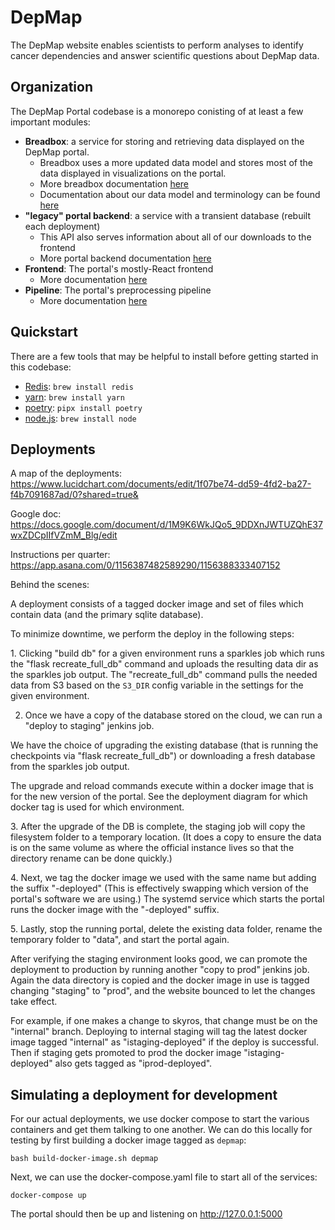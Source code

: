 # DepMap

The DepMap website enables scientists to perform analyses to identify
cancer dependencies and answer scientific questions about DepMap data.

## Organization

The DepMap Portal codebase is a monorepo conisting of at least a few important modules:
* **Breadbox**: a service for storing and retrieving data displayed on the DepMap portal. 
    * Breadbox uses a more updated data model and stores most of the data displayed in visualizations on the portal. 
    * More breadbox documentation [here](breadbox/README.md)
    * Documentation about our data model and terminology can be found [here](breadbox/docs/terminology.md)
* **"legacy" portal backend**: a service with a transient database (rebuilt each deployment)
    * This API also serves information about all of our downloads to the frontend
    * More portal backend documentation [here](portal-backend/README.md)
* **Frontend**: The portal's mostly-React frontend
    * More documentation [here](frontend/README.md)
* **Pipeline**: The portal's preprocessing pipeline
    * More documentation [here](pipeline/README.md)

## Quickstart

There are a few tools that may be helpful to install before getting started in this codebase:
- [Redis](https://redis.io/): `brew install redis`
- [yarn](https://classic.yarnpkg.com/en/): `brew install yarn`
- [poetry](https://python-poetry.org/): `pipx install poetry`
- [node.js](https://nodejs.org/en/): `brew install node` 

## Deployments

A map of the deployments:
<https://www.lucidchart.com/documents/edit/1f07be74-dd59-4fd2-ba27-f4b7091687ad/0?shared=true&>

Google doc:
<https://docs.google.com/document/d/1M9K6WkJQo5_9DDXnJWTUZQhE37wxZDCpIIfVZmM_Blg/edit>

Instructions per quarter:
<https://app.asana.com/0/1156387482589290/1156388333407152>

Behind the scenes:

A deployment consists of a tagged docker image and set of files which
contain data (and the primary sqlite database).

To minimize downtime, we perform the deploy in the following steps:

1\. Clicking \"build db\" for a given environment runs a sparkles job
which runs the \"flask recreate_full_db\" command and uploads the
resulting data dir as the sparkles job output. The \"recreate_full_db\"
command pulls the needed data from S3 based on the `S3_DIR`
config variable in the settings for the given environment.

2.  Once we have a copy of the database stored on the cloud, we can run
    a \"deploy to staging\" jenkins job.

We have the choice of upgrading the existing database (that is running
the checkpoints via \"flask recreate_full_db\") or downloading a fresh
database from the sparkles job output.

The upgrade and reload commands execute within a docker image that is
for the new version of the portal. See the deployment diagram for which
docker tag is used for which environment.

3\. After the upgrade of the DB is complete, the staging job will copy
the filesystem folder to a temporary location. (It does a copy to ensure
the data is on the same volume as where the official instance lives so
that the directory rename can be done quickly.)

4\. Next, we tag the docker image we used with the same name but adding
the suffix \"-deployed\" (This is effectively swapping which version of
the portal\'s software we are using.) The systemd service which starts
the portal runs the docker image with the \"-deployed\" suffix.

5\. Lastly, stop the running portal, delete the existing data folder,
rename the temporary folder to \"data\", and start the portal again.

After verifying the staging environment looks good, we can promote the
deployment to production by running another \"copy to prod\" jenkins
job. Again the data directory is copied and the docker image in use is
tagged changing \"staging\" to \"prod\", and the website bounced to let
the changes take effect.

For example, if one makes a change to skyros, that change must be on the
\"internal\" branch. Deploying to internal staging will tag the latest
docker image tagged \"internal\" as \"istaging-deployed\" if the deploy
is successful. Then if staging gets promoted to prod the docker image
\"istaging-deployed\" also gets tagged as \"iprod-deployed\".

## Simulating a deployment for development

For our actual deployments, we use docker compose to start the various
containers and get them talking to one another. We can do this locally
for testing by first building a docker image tagged as `depmap`:

```
bash build-docker-image.sh depmap
```

Next, we can use the docker-compose.yaml file to start all of the services:

```
docker-compose up
```

The portal should then be up and listening on http://127.0.0.1:5000
